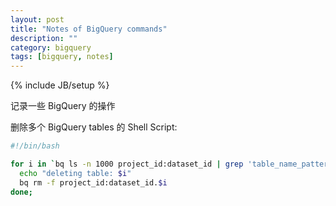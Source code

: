 ```yaml
---
layout: post
title: "Notes of BigQuery commands"
description: ""
category: bigquery
tags: [bigquery, notes]
---
```

{% include JB/setup %}

记录一些 BigQuery 的操作


删除多个 BigQuery tables 的 Shell Script:
```bash
#!/bin/bash

for i in `bq ls -n 1000 project_id:dataset_id | grep 'table_name_pattern' | awk '{ print $1 }'` ;do
  echo "deleting table: $i"
  bq rm -f project_id:dataset_id.$i
done;
```

